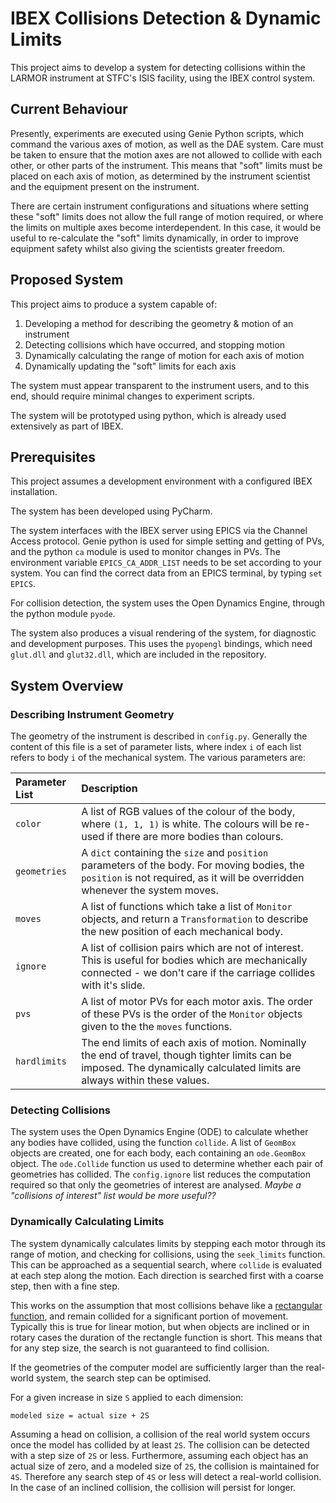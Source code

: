 # IBEX Collisions Detection & Dynamic Limits

 This project aims to develop a system for detecting collisions within the LARMOR instrument at STFC's ISIS facility, using the IBEX control system.

## Current Behaviour

Presently, experiments are executed using Genie Python scripts, which command the various axes of motion, as well as the DAE system. Care must be taken to ensure that the motion axes are not allowed to collide with each other, or other parts of the instrument. This means that "soft" limits must be placed on each axis of motion, as determined by the instrument scientist and the equipment present on the instrument.
 
There are certain instrument configurations and situations where setting these "soft" limits does not allow the full range of motion required, or where the limits on multiple axes become interdependent. In this case, it would be useful to re-calculate the "soft" limits dynamically, in order to improve equipment safety whilst also giving the scientists greater freedom.
 
## Proposed System

This project aims to produce a system capable of:
 
 1. Developing a method for describing the geometry & motion of an instrument
 2. Detecting collisions which have occurred, and stopping motion
 3. Dynamically calculating the range of motion for each axis of motion
 4. Dynamically updating the "soft" limits for each axis
 
The system must appear transparent to the instrument users, and to this end, should require minimal changes to experiment scripts. 
 
The system will be prototyped using python, which is already used extensively as part of IBEX.  
 
## Prerequisites
 
This project assumes a development environment with a configured IBEX installation.

The system has been developed using PyCharm.
 
The system interfaces with the IBEX server using EPICS via the Channel Access protocol. Genie python is used for simple setting and getting of PVs, and the python `ca` module is used to monitor changes in PVs. The environment variable `EPICS_CA_ADDR_LIST` needs to be set according to your system. You can find the correct data from an EPICS terminal, by typing `set EPICS`.
 
For collision detection, the system uses the Open Dynamics Engine, through the python module `pyode`.
 
The system also produces a visual rendering of the system, for diagnostic and development purposes. This uses the `pyopengl` bindings, which need `glut.dll` and `glut32.dll`, which are included in the repository.
 
## System Overview

### Describing Instrument Geometry

The geometry of the instrument is described in `config.py`. Generally the content of this file is a set of parameter lists, where index `i` of each list refers to body `i` of the mechanical system. The various parameters are:

Parameter List  | Description
:---            | :---
`color`         | A list of RGB values of the colour of the body, where `(1, 1, 1)` is white. The colours will be re-used if there are more bodies than colours.
`geometries`    | A `dict` containing the `size` and `position` parameters of the body. For moving bodies, the `position` is not required, as it will be overridden whenever the system moves.
`moves`         | A list of functions which take a list of `Monitor` objects, and return a `Transformation` to describe the new position of each mechanical body.
`ignore`        | A list of collision pairs which are not of interest. This is useful for bodies which are mechanically connected - we don't care if the carriage collides with it's slide.
`pvs`           | A list of motor PVs for each motor axis. The order of these PVs is the order of the `Monitor` objects given to the the `moves` functions.
`hardlimits`    | The end limits of each axis of motion. Nominally the end of travel, though tighter limits can be imposed. The dynamically calculated limits are always within these values. 

### Detecting Collisions

The system uses the Open Dynamics Engine (ODE) to calculate whether any bodies have collided, using the function `collide`. A list of `GeomBox` objects are created, one for each body, each containing an `ode.GeomBox` object. The `ode.Collide` function us used to determine whether each pair of geometries has collided. The `config.ignore` list reduces the computation required so that only the geometries of interest are analysed. *Maybe a "collisions of interest" list would be more useful??*

### Dynamically Calculating Limits

The system dynamically calculates limits by stepping each motor through its range of motion, and checking for collisions, using the `seek_limits` function. This can be approached as a sequential search, where `collide` is evaluated at each step along the motion. Each direction is searched first with a coarse step, then with a fine step. 

This works on the assumption that most collisions behave like a [rectangular function](https://en.wikipedia.org/wiki/Rectangular_function), and remain collided for a significant portion of movement. Typically this is true for linear motion, but when objects are inclined or in rotary cases the duration of the rectangle function is short. This means that for any step size, the search is not guaranteed to find collision.

If the geometries of the computer model are sufficiently larger than the real-world system, the search step can be optimised.

For a given increase in size `S` applied to each dimension:
```
modeled size = actual size + 2S
```
Assuming a head on collision, a collision of the real world system occurs once the model has collided by at least `2S`. The collision can be detected with a step size of `2S` or less. Furthermore, assuming each object has an actual size of zero, and a modeled size of `2S`, the collision is maintained for `4S`. Therefore any search step of `4S` or less will detect a real-world collision. In the case of an inclined collision, the collision will persist for longer.




















